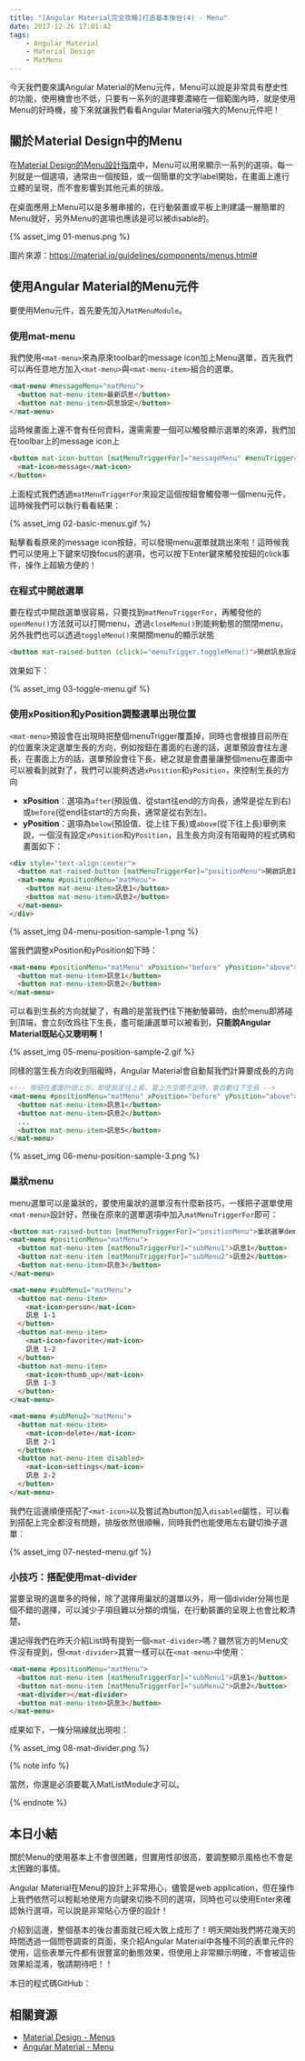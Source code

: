 ```yaml
---
title: "[Angular Material完全攻略]打造基本後台(4) - Menu"
date: 2017-12-26 17:01:42
tags:
	- Angular Material
	- Material Design
	- MatMenu
---
```


今天我們要來講Angular Material的Menu元件，Menu可以說是非常具有歷史性的功能，使用機會也不低，只要有一系列的選擇要濃縮在一個範圍內時，就是使用Menu的好時機，接下來就讓我們看看Angular Material強大的Menu元件吧！

<!-- more -->

## 關於Ｍaterial Design中的Menu

在[Material Design的Menu設計指南](https://material.io/guidelines/components/menus.html#)中，Menu可以用來顯示一系列的選項，每一列就是一個選項，通常由一個按鈕，或一個簡單的文字label開始，在畫面上進行立體的呈現，而不會影響到其他元素的排版。

在桌面應用上Menu可以是多層串接的，在行動裝置或平板上則建議一層簡單的Menu就好，另外Menu的選項也應該是可以被disable的。

{% asset_img 01-menus.png %}

圖片來源：https://material.io/guidelines/components/menus.html#

## 使用Angular Material的Menu元件

要使用Menu元件，首先要先加入`MatMenuModule`。

### 使用mat-menu

我們使用`<mat-menu>`來為原來toolbar的message icon加上Menu選單，首先我們可以再任意地方加入`<mat-menu>`與`<mat-menu-item>`組合的選單。

```html
<mat-menu #messageMenu="matMenu">
  <button mat-menu-item>最新訊息</button>
  <button mat-menu-item>訊息設定</button>
</mat-menu>
```

這時候畫面上還不會有任何資料，還需需要一個可以觸發顯示選單的來源，我們加在toolbar上的message icon上

```html
<button mat-icon-button [matMenuTriggerFor]="messageMenu" #menuTrigger="matMenuTrigger">
  <mat-icon>message</mat-icon>
</button>
```

上面程式我們透過`matMenuTriggerFor`來設定這個按鈕會觸發哪一個menu元件，這時候我們可以執行看看結果：

{% asset_img 02-basic-menus.gif %}

點擊看看原來的message icon按鈕，可以發現menu選單就跳出來啦！這時候我們可以使用上下鍵來切換focus的選項，也可以按下Enter鍵來觸發按鈕的click事件，操作上超級方便的！

### 在程式中開啟選單

要在程式中開啟選單很容易，只要找到`matMenuTriggerFor`，再觸發他的`openMenu()`方法就可以打開menu，透過`closeMenu()`則能夠動態的關閉menu，另外我們也可以透過`toggleMenu()`來開關menu的顯示狀態

```html
<button mat-raised-button (click)="menuTrigger.toggleMenu()">開啟訊息設定</button>
```

效果如下：

{% asset_img 03-toggle-menu.gif %}

### 使用xPosition和yPosition調整選單出現位置

`<mat-menu>`預設會在出現時把整個menuTrigger覆蓋掉，同時也會根據目前所在的位置來決定選單生長的方向，例如按鈕在畫面的右邊的話，選單預設會往左邊長，在畫面上方的話，選單預設會往下長，總之就是會盡量讓整個menu在畫面中可以被看到就對了，我們可以能夠透過`xPosition`和`yPosition`，來控制生長的方向
​
-   **xPosition**：選項為`after`(預設值、從start往end的方向長，通常是從左到右)或`before`(從end往start的方向長，通常是從右到左)。
-   **yPosition**：選項為`below`(預設值、從上往下長)或`above`(從下往上長)
​
舉例來說，一個沒有設定`xPosition`和y`Position`，且生長方向沒有阻礙時的程式碼和畫面如下：

```html
<div style="text-align:center">
  <button mat-raised-button [matMenuTriggerFor]="positionMenu">開啟訊息設定，這是一條比較長的按鈕，好確認Menu的生長方向</button>
  <mat-menu #positionMenu="matMenu">
    <button mat-menu-item>訊息1</button>
    <button mat-menu-item>訊息2</button>
  </mat-menu>
</div>
```

{% asset_img 04-menu-position-sample-1.png %}

當我們調整xPosition和yPosition如下時：

```html
<mat-menu #positionMenu="matMenu" xPosition="before" yPosition="above">
  <button mat-menu-item>訊息1</button>
  <button mat-menu-item>訊息2</button>
</mat-menu>
```

可以看到生長的方向就變了，有趣的是當我們往下捲動螢幕時，由於menu即將碰到頂端，會立刻改爲往下生長，盡可能讓選單可以被看到，**只能說Angular Material既貼心又聰明啊！**

{% asset_img 05-menu-position-sample-2.gif %}

同樣的當生長方向收到阻礙時，Angular Material會自動幫我們計算要成長的方向

```html
<!-- 按鈕在畫面的很上方，即使設定往上長，當上方空間不足時，會自動往下生長 -->
<mat-menu #positionMenu="matMenu" xPosition="before" yPosition="above">
  <button mat-menu-item>訊息1</button>
  <button mat-menu-item>訊息2</button>
  ...
  <button mat-menu-item>訊息5</button>
</mat-menu>
```

{% asset_img 06-menu-position-sample-3.png %}

### 巢狀menu

menu選單可以是巢狀的，要使用巢狀的選單沒有什麼新技巧，一樣把子選單使用`<mat-menu>`設計好，然後在原來的選單選項中加入`matMenuTriggerFor`即可：

```html
<button mat-raised-button [matMenuTriggerFor]="positionMenu">巢狀選單demo</button>
<mat-menu #positionMenu="matMenu">
  <button mat-menu-item [matMenuTriggerFor]="subMenu1">訊息1</button>
  <button mat-menu-item [matMenuTriggerFor]="subMenu2">訊息2</button>
  <button mat-menu-item>訊息3</button>
</mat-menu>

<mat-menu #subMenu1="matMenu">
  <button mat-menu-item>
    <mat-icon>person</mat-icon>
    訊息 1-1
  </button>
  <button mat-menu-item>
    <mat-icon>favorite</mat-icon>
    訊息 1-2
  </button>
  <button mat-menu-item>
    <mat-icon>thumb_up</mat-icon>
    訊息 1-3
  </button>
</mat-menu>

<mat-menu #subMenu2="matMenu">
  <button mat-menu-item>
    <mat-icon>delete</mat-icon>
    訊息 2-1
  </button>
  <button mat-menu-item disabled>
    <mat-icon>settings</mat-icon>
    訊息 2-2
  </button>
</mat-menu>
```

我們在這邊順便搭配了`<mat-icon>`以及嘗試為button加入`disabled`屬性，可以看到搭配上完全都沒有問題，排版依然很順暢，同時我們也能使用左右鍵切換子選單：

{% asset_img 07-nested-menu.gif %}

### 小技巧：搭配使用mat-divider

當要呈現的選單多的時候，除了選擇用巢狀的選單以外，用一個divider分隔也是個不錯的選擇，可以減少子項目難以分類的煩惱，在行動裝置的呈現上也會比較清楚。

還記得我們在昨天介紹List時有提到一個`<mat-divider>`嗎？雖然官方的Ｍenu文件沒有提到，但`<mat-divider>`其實一樣可以在`<mat-menu>`中使用：

```html
<mat-menu #positionMenu="matMenu">
  <button mat-menu-item [matMenuTriggerFor]="subMenu1">訊息1</button>
  <button mat-menu-item [matMenuTriggerFor]="subMenu2">訊息2</button>
  <mat-divider></mat-divider>
  <button mat-menu-item>訊息3</button>
</mat-menu>
```

成果如下，一條分隔線就出現啦：

{% asset_img 08-mat-divider.png %}

{% note info %}

當然，你還是必須要載入MatListModule才可以。

{% endnote %}

## 本日小結

關於Menu的使用基本上不會很困難，但實用性卻很高，要調整顯示風格也不會是太困難的事情。

Angular Material在Menu的設計上非常用心，儘管是web application，但在操作上我們依然可以輕鬆地使用方向鍵來切換不同的選項，同時也可以使用Enter來確認執行選項，可以說是非常貼心方便的設計！

介紹到這邊，整個基本的後台畫面就已經大致上成形了！明天開始我們將花幾天的時間透過一個問卷調查的頁面，來介紹Angular Material中各種不同的表單元件的使用，這些表單元件都有很豐富的動態效果，但使用上非常顯示明確，不會被這些效果給混淆，敬請期待吧！！

本日的程式碼GitHub：

## 相關資源

-   [Material Design - Menus](https://material.io/guidelines/components/menus.html#)
-   [Angular Material - Menu](https://material.angular.io/components/menu/overview)